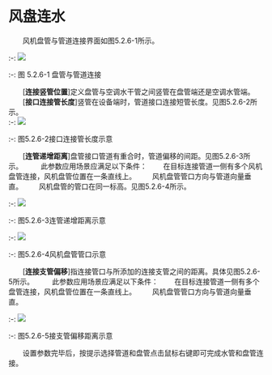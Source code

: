 # 风盘连水
&emsp;&emsp;风机盘管与管道连接界面如图5.2.6-1所示。
<br/>

:-: ![](images/165.png)


:-: 图 5.2.6-1 盘管与管道连接
<br/>

&emsp;&emsp;[**连接竖管位置**]定义盘管与空调水干管之间竖管在盘管端还是空调水管端。
&emsp;&emsp;[**接口连接管长度**]竖管在设备端时，管道接口连接短管长度。见图5.2.6-2所示。
<br/>
:-: ![](images/166.png)


:-: 图5.2.6-2接口连接管长度示意
<br/>


&emsp;&emsp;[**连管递增距离**]盘管接口管道有重合时，管道偏移的间距。见图5.2.6-3所示。
&emsp;&emsp; 此参数应用场景应满足以下条件：
&emsp;&emsp;在目标连接管道一侧有多个风机盘管连接，风机盘管位置在一条直线上。
&emsp;&emsp;风机盘管管口方向与管道向量垂直。
&emsp;&emsp;风机盘管的管口在同一标高。见图5.2.6-4所示。
<br/>

:-: ![](images/167.png)


:-: 图5.2.6-3连管递增距离示意
<br/>

:-: ![](images/168.png)


:-: 图5.2.6-4风机盘管管口示意
<br/>


&emsp;&emsp;[**连接支管偏移**]指连接管口与所添加的连接支管之间的距离。具体见图5.2.6-5所示。
&emsp;&emsp; 此参数应用场景应满足以下条件：
&emsp;&emsp;在目标连接管道一侧有多个盘管连接，风机盘管位置在一条直线上。
&emsp;&emsp;风机盘管管口方向与管道向量垂直。
<br/>

:-: ![](images/169.png)


:-: 图5.2.6-5接支管偏移距离示意
<br/>


&emsp;&emsp;设置参数完毕后，按提示选择管道和盘管点击鼠标右键即可完成水管和盘管连接。